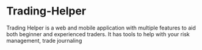 # Trading-Helper
Trading Helper is a web and mobile application with multiple features to aid both beginner and experienced traders. It has tools to help with your risk management, trade journaling
